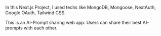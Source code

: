 In this Next.js Project, I used techs like MongoDB, Mongoose, NextAuth, Google OAuth, Tailwind CSS.

This is an AI-Prompt sharing web app. Users can share their best AI-prompts with each other.
